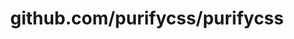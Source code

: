 ---
layout: post
title: github.com/purifycss/purifycss
categories: link
tags: [انگلیسی, برنامه‌نویسی]
---